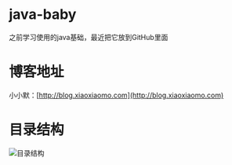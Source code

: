 # java-baby
之前学习使用的java基础，最近把它放到GitHub里面

# 博客地址
小小默：[http://blog.xiaoxiaomo.com](http://blog.xiaoxiaomo.com)

# 目录结构
![目录结构](http://o9z9ic39g.bkt.clouddn.com/20160708114803.png)
